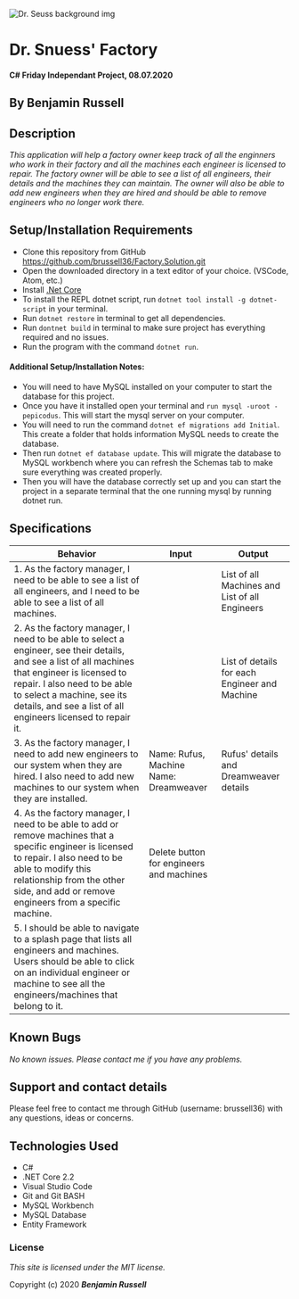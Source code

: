 ![Dr. Seuss background img](https://cdn.vox-cdn.com/thumbor/xTsXh7b3wS3tY11IfKnuinsJMFY=/59x0:939x495/1600x900/cdn.vox-cdn.com/assets/3170021/Seusville.png)
# Dr. Snuess' Factory

#### C# Friday Independant Project, 08.07.2020

## By Benjamin Russell

## Description

_This application will help a factory owner keep track of all the enginners who work in their factory and all the machines each engineer is licensed to repair. The factory owner will be able to see a list of all engineers, their details and the machines they can maintain. The owner will also be able to add new engineers when they are hired and should be able to remove engineers who no longer work there._

## Setup/Installation Requirements

* Clone this repository from GitHub https://github.com/brussell36/Factory.Solution.git
* Open the downloaded directory in a text editor of your choice. (VSCode, Atom, etc.)
* Install [.Net Core](https://dotnet.microsoft.com/download/dotnet-core/2.2) 
* To install the REPL dotnet script, run ```dotnet tool install -g dotnet-script``` in your terminal.
* Run ```dotnet restore``` in terminal to get all dependencies.
* Run ```dontnet build``` in terminal to make sure project has everything required and no issues.
* Run the program with the command ```dotnet run```.

#### Additional Setup/Installation Notes:

* You will need to have MySQL installed on your computer to start the database for this project. 
* Once you have it installed open your terminal and ```run mysql -uroot -pepicodus```. This will start the mysql server on your computer. 
* You will need to run the command ```dotnet ef migrations add Initial```. This create a folder that holds information MySQL needs to create the database.
* Then run ```dotnet ef database update```. This will migrate the database to MySQL workbench where you can refresh the Schemas tab to make sure everything was created properly.
* Then you will have the database correctly set up and you can start the project in a separate terminal that the one running mysql by running dotnet run.

## Specifications

| Behavior | Input | Output |
| -------- | ----- | ------ |
| 1. As the factory manager, I need to be able to see a list of all engineers, and I need to be able to see a list of all machines. |  | List of all Machines and List of all Engineers |
| 2. As the factory manager, I need to be able to select a engineer, see their details, and see a list of all machines that engineer is licensed to repair. I also need to be able to select a machine, see its details, and see a list of all engineers licensed to repair it. |  | List of details for each Engineer and Machine |
| 3. As the factory manager, I need to add new engineers to our system when they are hired. I also need to add new machines to our system when they are installed. | Name: Rufus, Machine Name: Dreamweaver  | Rufus' details and Dreamweaver details |
| 4. As the factory manager, I need to be able to add or remove machines that a specific engineer is licensed to repair. I also need to be able to modify this relationship from the other side, and add or remove engineers from a specific machine. | Delete button for engineers and machines |  |
| 5. I should be able to navigate to a splash page that lists all engineers and machines. Users should be able to click on an individual engineer or machine to see all the engineers/machines that belong to it. | | |

## Known Bugs

_No known issues. Please contact me if you have any problems._


## Support and contact details

Please feel free to contact me through GitHub (username: brussell36) with any questions, ideas or concerns.  

## Technologies Used

* C#
* .NET Core 2.2
* Visual Studio Code 
* Git and Git BASH 
* MySQL Workbench
* MySQL Database
* Entity Framework


### License

*This site is licensed under the MIT license.*

Copyright (c) 2020 **_Benjamin Russell_**
